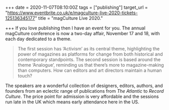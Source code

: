 +++
date = 2020-11-07T08:10:00Z
tags = ["publishing"]
target_url = "https://www.eventbrite.co.uk/e/magculture-live-2020-tickets-125136345177"
title = "magCulture Live 2020."

+++
If you love publishing then I have an event for you. The annual magCulture conference is now a two-day affair, November 17 and 18, with each day dedicated to a theme.

> The first session has ‘Activism’ as its central theme, highlighting the power of magazines as platforms for change from both historical and contemporary standpoints. The second session is based around the theme ‘Analogue’, reminding us that there’s more to magazine-making than computers. How can editors and art directors maintain a human touch?

The speakers are a wonderful collection of designers, editors, authors, and founders from an eclectic range of publications from _The Atlantic_ to _Record Culture_. The price point for admission is very affordable and the sessions run late in the UK which means early attendance here in the US.